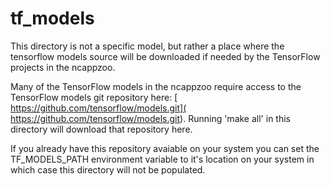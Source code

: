 # tf_models

This directory is not a specific model, but rather a place where the tensorflow models source will be downloaded if needed by the TensorFlow projects in the ncappzoo.

Many of the TensorFlow models in the ncappzoo require access to the TensorFlow models git repository here: [ https://github.com/tensorflow/models.git]( https://github.com/tensorflow/models.git).  Running 'make all' in this directory will download that repository here.

If you already have this repository avaiable on your system you can set the TF_MODELS_PATH environment variable to it's location on your system in which case this directory will not be populated.

